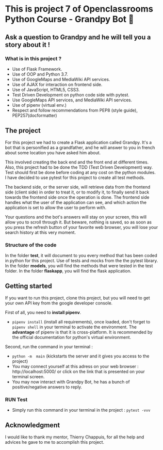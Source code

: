 # This is project 7 of Openclassrooms Python Course - Grandpy Bot :snake:

## Ask a question to Grandpy and he will tell you a story about it !

### What is in this project ?
- Use of Flask Framework.
- Use of OOP and Python 3.7.
- Use of GoogleMaps and MediaWiki API services.
- Use of AJAX for interaction on frontend side.
- Use of JavaScript, HTML5, CSS3.
- Test Driven Development on python code side with pytest.
- Use GoogleMaps API services, and MediaWiki API services.
- Use of pipenv (virtual env.)
- Respect and follow recommendations from PEP8 (style guide),
 PEP257(docformatter)

## The project
For this project we had to create a Flask application called Grandpy.
It's a bot that is personified as a grandfather, and he will answer 
to you in french about some location you have asked him about.

This involved creating the back end and the front end at different times.
Also, this project had to be done the TDD (Test Driven Development) way. 
Test should first be done before coding at any cost on the python modules. 
I have decided to use pytest for this project to create all test methods.

The backend side, or the server side, will retrieve data from the frontend side (client side)
in order to treat it, or to modify it, to finally send it back towards the frontend side once
the operation is done.
The frontend side handles what the user of the application can see, and which action
the application is set to allow the user to perform with.

Your questions and the bot's answers will stay on your screen, this will allow you to scroll
through it. But beware, nothing is saved, so as soon as you press the refresh
button of your favorite web browser, you will lose your search history at this very moment.


### Structure of the code
In the folder **test**, it will document to you every method that has
been coded in python for this project. Use of tests and mocks from the
the pytest library.
In the folder **models**, you will find the methods that were
tested in the test folder.
In the folder **flaskapp**, you will find the flask application.


##  Getting started

If you want to run this project, clone this project,
but you will need to get your own API key
from the google developer console.

First of all, you need to **install pipenv**.
* `pipenv install` (install all requirements), once loaded, don't
forget to `pipenv shell` in your terminal to activate  the environment.
The **advantage** of pipenv is that it is cross-platform. It is 
recommended by the official documentation for python's virtual
environment.

Second, run the command in your terminal :
* `python -m  main` (kickstarts the server and it gives you access to the project)
* You may connect yourself at this adress on your web browser : http://localhost:5000/ or click on
the link that is presented on your terminal screen.
* You may now interact with Grandpy Bot, he has a bunch of positive/negative answers to reply.

### RUN Test
* Simply run this command in your terminal in the project : `pytest -vvv`

## Acknowledgment
I would like to thank my mentor, Thierry Chappuis, for all the help
and advices he gave to me to accomplish this project.